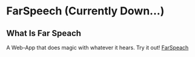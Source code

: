 # FarSpeech (Currently Down...)
## What Is Far Speach
A Web-App that does magic with whatever it hears. Try it out! [FarSpeach](https://farspeech-flask.herokuapp.com/)
